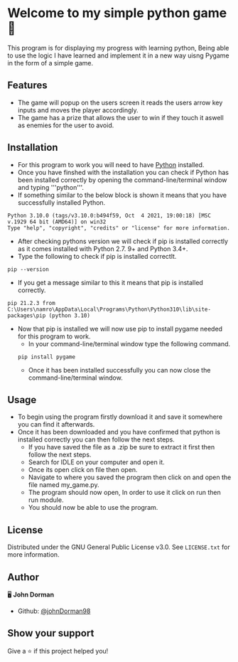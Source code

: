 # Welcome to my simple python game 👋

 This program is for displaying my progress with learning python, Being able to use the logic I have learned and implement it in a new way uisng Pygame in the form of
 a simple game.
 
## Features
 
 * The game will popup on the users screen it reads the users arrow key inputs and moves the player accordingly.
 * The game has a prize that allows the user to win if they touch it aswell as enemies for the user to avoid.

## Installation

 * For this program to work you will need to have [Python](https://www.python.org/downloads/) installed.
 * Once you have finshed with the installation you can check if Python has been installed correctly by opening the command-line/terminal window and typing '''python'''.
 * If something similar to the below block is shown it means that you have successfully installed Python.

 ```
 Python 3.10.0 (tags/v3.10.0:b494f59, Oct  4 2021, 19:00:18) [MSC v.1929 64 bit (AMD64)] on win32 
 Type "help", "copyright", "credits" or "license" for more information.
 ```
 
 * After checking pythons version we will check if pip is installed correctly as it comes installed with Python 2.7. 9+ and Python 3.4+.
  * Type the following to check if pip is installed correctlt.
  ```
  pip --version
  ```
  
  * If you get a message similar to this it means that pip is installed correctly.
  ```
  pip 21.2.3 from C:\Users\namro\AppData\Local\Programs\Python\Python310\lib\site-packages\pip (python 3.10)
  ```
  
  * Now that pip is installed we will now use pip to install pygame needed for this program to work.
    * In your command-line/terminal window type the following command.
    ```
    pip install pygame
    ```
    * Once it has been installed successfully you can now close the command-line/terminal window.
    
## Usage

 * To begin using the program firstly download it and save it somewhere you can find it afterwards.
 * Once it has been downloaded and you have confirmed that python is installed correctly you can then follow the next steps.
   * If you have saved the file as a .zip be sure to extract it first then follow the next steps.
   * Search for IDLE on your computer and open it.
   * Once its open click on file then open.
   * Navigate to where you saved the program then click on and open the file named my_game.py.
   * The program should now open, In order to use it click on run then run module.
   * You should now be able to use the program.

## License

Distributed under the GNU General Public License v3.0. See `LICENSE.txt` for more information.

## Author

🖥️ **John Dorman**

* Github: [@johnDorman98](https://github.com/johnDorman98)

## Show your support

Give a ⭐️ if this project helped you!
